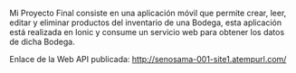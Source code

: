 Mi Proyecto Final consiste en una aplicación móvil que permite crear, leer, editar y eliminar productos del inventario de una Bodega, esta aplicación está realizada en Ionic y consume un servicio web para obtener los datos de dicha Bodega.

Enlace de la Web API publicada: http://senosama-001-site1.atempurl.com/
